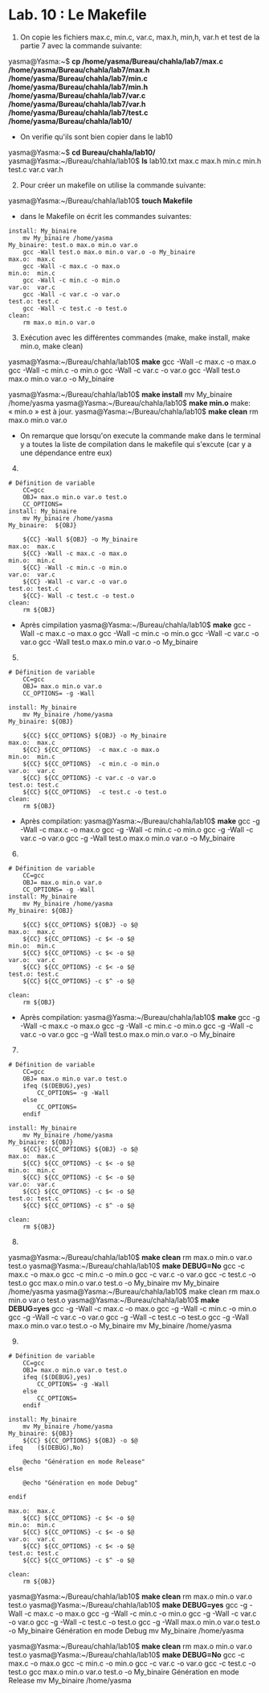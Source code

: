 # Lab. 10 : Le Makefile


1. On copie les fichiers max.c, min.c, var.c, max.h, min,h, var.h et test de la partie 7 avec la commande suivante:

yasma@Yasma:~$ **cp /home/yasma/Bureau/chahla/lab7/max.c /home/yasma/Bureau/chahla/lab7/max.h /home/yasma/Bureau/chahla/lab7/min.c /home/yasma/Bureau/chahla/lab7/min.h /home/yasma/Bureau/chahla/lab7/var.c /home/yasma/Bureau/chahla/lab7/var.h /home/yasma/Bureau/chahla/lab7/test.c /home/yasma/Bureau/chahla/lab10/**

- On verifie qu'ils sont bien copier dans le lab10

yasma@Yasma:~$ **cd Bureau/chahla/lab10/**
yasma@Yasma:~/Bureau/chahla/lab10$ **ls**
lab10.txt  max.c  max.h  min.c  min.h  test.c  var.c  var.h

2. Pour créer un makefile on utilise la commande suivante:

yasma@Yasma:~/Bureau/chahla/lab10$ **touch Makefile**

- dans le Makefile on écrit les commandes suivantes:

```
install: My_binaire	
	mv My_binaire /home/yasma 
My_binaire:	test.o max.o min.o var.o
	gcc -Wall test.o max.o min.o var.o -o My_binaire
max.o:	max.c
	gcc -Wall -c max.c -o max.o 
min.o:	min.c
	gcc -Wall -c min.c -o min.o
var.o:	var.c
	gcc -Wall -c var.c -o var.o
test.o:	test.c
	gcc -Wall -c test.c -o test.o
clean: 
	rm max.o min.o var.o
```

3. Exécution avec les différentes commandes (make, make install, make min.o, make clean)

yasma@Yasma:~/Bureau/chahla/lab10$ **make**
gcc -Wall -c max.c -o max.o 
gcc -Wall -c min.c -o min.o
gcc -Wall -c var.c -o var.o
gcc -Wall test.o max.o min.o var.o -o My_binaire

yasma@Yasma:~/Bureau/chahla/lab10$ **make install**
mv My_binaire /home/yasma 
yasma@Yasma:~/Bureau/chahla/lab10$ **make min.o**
make: « min.o » est à jour.
yasma@Yasma:~/Bureau/chahla/lab10$ **make clean** 
rm max.o min.o var.o


- On remarque que lorsqu'on execute la commande make dans le terminal y a toutes la liste de compilation dans le makefile qui s'excute (car y a une dépendance entre eux) 

4. 

```
# Définition de variable 
	CC=gcc 
	OBJ= max.o min.o var.o test.o
	CC_OPTIONS=
install: My_binaire	
	mv My_binaire /home/yasma 
My_binaire:	 ${OBJ}

	${CC} -Wall ${OBJ} -o My_binaire
max.o:	max.c
	${CC} -Wall -c max.c -o max.o 
min.o:	min.c
	${CC} -Wall -c min.c -o min.o
var.o:	var.c
	${CC} -Wall -c var.c -o var.o
test.o:	test.c
	${CC}- Wall -c test.c -o test.o
clean: 
	rm ${OBJ}
```

- Après cimpilation 
yasma@Yasma:~/Bureau/chahla/lab10$ **make** 
gcc  -Wall -c max.c -o max.o 
gcc  -Wall -c min.c -o min.o
gcc -Wall -c var.c -o var.o
gcc  -Wall test.o max.o min.o var.o -o My_binaire

5. 

```
# Définition de variable 
	CC=gcc 
	OBJ= max.o min.o var.o
	CC_OPTIONS= -g -Wall

install: My_binaire
	mv My_binaire /home/yasma 
My_binaire:	${OBJ}

	${CC} ${CC_OPTIONS} ${OBJ} -o My_binaire
max.o:	max.c
	${CC} ${CC_OPTIONS}  -c max.c -o max.o 
min.o:	min.c
	${CC} ${CC_OPTIONS}  -c min.c -o min.o
var.o:	var.c
	${CC} ${CC_OPTIONS} -c var.c -o var.o
test.o:	test.c
	${CC} ${CC_OPTIONS}  -c test.c -o test.o
clean: 
	rm ${OBJ}
```

- Après compilation:
yasma@Yasma:~/Bureau/chahla/lab10$ **make** 
gcc  -g -Wall  -c max.c -o max.o 
gcc  -g -Wall  -c min.c -o min.o
gcc  -g -Wall -c var.c -o var.o
gcc  -g -Wall test.o max.o min.o var.o -o My_binaire

6. 

```
# Définition de variable 
	CC=gcc 
	OBJ= max.o min.o var.o
	CC_OPTIONS= -g -Wall
install: My_binaire
	mv My_binaire /home/yasma 
My_binaire:	${OBJ}

	${CC} ${CC_OPTIONS} ${OBJ} -o $@
max.o:	max.c
	${CC} ${CC_OPTIONS} -c $< -o $@
min.o:	min.c
	${CC} ${CC_OPTIONS} -c $< -o $@
var.o:	var.c
	${CC} ${CC_OPTIONS} -c $< -o $@
test.o:	test.c
	${CC} ${CC_OPTIONS} -c $^ -o $@

clean: 
	rm ${OBJ}
```

- Après compilation:
yasma@Yasma:~/Bureau/chahla/lab10$ **make**
gcc  -g -Wall  -c max.c -o max.o
gcc  -g -Wall  -c min.c -o min.o
gcc  -g -Wall -c var.c -o var.o
gcc  -g -Wall test.o max.o min.o var.o -o My_binaire

7. 

```
# Définition de variable 
	CC=gcc 
	OBJ= max.o min.o var.o test.o
	ifeq ($(DEBUG),yes)
		CC_OPTIONS= -g -Wall
	else
		CC_OPTIONS=
	endif
	 
install: My_binaire	
	mv My_binaire /home/yasma 	
My_binaire:	${OBJ}
	${CC} ${CC_OPTIONS} ${OBJ} -o $@
max.o:	max.c
	${CC} ${CC_OPTIONS} -c $< -o $@
min.o:	min.c
	${CC} ${CC_OPTIONS} -c $< -o $@
var.o:	var.c
	${CC} ${CC_OPTIONS} -c $< -o $@
test.o:	test.c
	${CC} ${CC_OPTIONS} -c $^ -o $@
	
clean: 
	rm ${OBJ}
```

8. 

yasma@Yasma:~/Bureau/chahla/lab10$ **make clean**
rm max.o min.o var.o test.o
yasma@Yasma:~/Bureau/chahla/lab10$ **make DEBUG=No**
gcc   -c max.c -o max.o
gcc   -c min.c -o min.o
gcc   -c var.c -o var.o
gcc   -c test.c -o test.o
gcc   max.o min.o var.o test.o -o My_binaire
mv My_binaire /home/yasma 
yasma@Yasma:~/Bureau/chahla/lab10$ make clean 
rm max.o min.o var.o test.o
yasma@Yasma:~/Bureau/chahla/lab10$ **make DEBUG=yes**
gcc  -g -Wall -c max.c -o max.o
gcc  -g -Wall -c min.c -o min.o
gcc  -g -Wall -c var.c -o var.o
gcc  -g -Wall -c test.c -o test.o
gcc  -g -Wall max.o min.o var.o test.o -o My_binaire
mv My_binaire /home/yasma 
	

9. 

```
# Définition de variable 
	CC=gcc 
	OBJ= max.o min.o var.o test.o
	ifeq ($(DEBUG),yes)
		CC_OPTIONS= -g -Wall
	else
		CC_OPTIONS=
	endif
	 
install: My_binaire	
	mv My_binaire /home/yasma 
My_binaire:	${OBJ}
	${CC} ${CC_OPTIONS} ${OBJ} -o $@
ifeq	($(DEBUG),No)

	@echo "Génération en mode Release"
else
	
	@echo "Génération en mode Debug"

endif	

max.o:	max.c
	${CC} ${CC_OPTIONS} -c $< -o $@
min.o:	min.c
	${CC} ${CC_OPTIONS} -c $< -o $@
var.o:	var.c
	${CC} ${CC_OPTIONS} -c $< -o $@
test.o:	test.c
	${CC} ${CC_OPTIONS} -c $^ -o $@
	
clean: 
	rm ${OBJ}
```
yasma@Yasma:~/Bureau/chahla/lab10$ **make clean**
rm max.o min.o var.o test.o
yasma@Yasma:~/Bureau/chahla/lab10$ **make DEBUG=yes**
gcc  -g -Wall -c max.c -o max.o
gcc  -g -Wall -c min.c -o min.o
gcc  -g -Wall -c var.c -o var.o
gcc  -g -Wall -c test.c -o test.o
gcc  -g -Wall max.o min.o var.o test.o -o My_binaire
Génération en mode Debug
mv My_binaire /home/yasma 

yasma@Yasma:~/Bureau/chahla/lab10$ **make clean** 
rm max.o min.o var.o test.o
yasma@Yasma:~/Bureau/chahla/lab10$ **make DEBUG=No**
gcc   -c max.c -o max.o
gcc   -c min.c -o min.o
gcc   -c var.c -o var.o
gcc   -c test.c -o test.o
gcc   max.o min.o var.o test.o -o My_binaire
Génération en mode Release
mv My_binaire /home/yasma 
